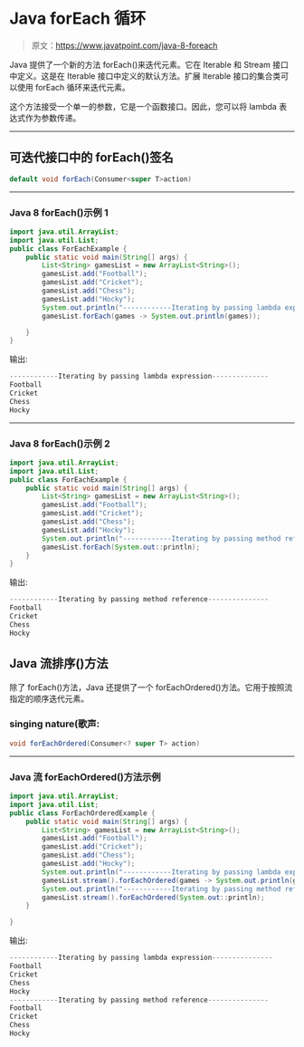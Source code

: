 # Java forEach 循环

> 原文：<https://www.javatpoint.com/java-8-foreach>

Java 提供了一个新的方法 forEach()来迭代元素。它在 Iterable 和 Stream 接口中定义。这是在 Iterable 接口中定义的默认方法。扩展 Iterable 接口的集合类可以使用 forEach 循环来迭代元素。

这个方法接受一个单一的参数，它是一个函数接口。因此，您可以将 lambda 表达式作为参数传递。

* * *

## 可迭代接口中的 forEach()签名

```java
default void forEach(Consumer<super T>action)

```

* * *

### Java 8 forEach()示例 1

```java
import java.util.ArrayList;
import java.util.List;
public class ForEachExample {
	public static void main(String[] args) {
		List<String> gamesList = new ArrayList<String>();
		gamesList.add("Football");
		gamesList.add("Cricket");
		gamesList.add("Chess");
		gamesList.add("Hocky");
		System.out.println("------------Iterating by passing lambda expression--------------");
		gamesList.forEach(games -> System.out.println(games));

	}
}

```

输出:

```java
------------Iterating by passing lambda expression--------------
Football
Cricket
Chess
Hocky

```

* * *

### Java 8 forEach()示例 2

```java
import java.util.ArrayList;
import java.util.List;
public class ForEachExample {
	public static void main(String[] args) {
		List<String> gamesList = new ArrayList<String>();
		gamesList.add("Football");
		gamesList.add("Cricket");
		gamesList.add("Chess");
		gamesList.add("Hocky");
		System.out.println("------------Iterating by passing method reference---------------");
		gamesList.forEach(System.out::println);
	}
}

```

输出:

```java
------------Iterating by passing method reference---------------
Football
Cricket
Chess
Hocky

```

## Java 流排序()方法

除了 forEach()方法，Java 还提供了一个 forEachOrdered()方法。它用于按照流指定的顺序迭代元素。

### singing nature(歌声:

```java
void forEachOrdered(Consumer<? super T> action)

```

* * *

### Java 流 forEachOrdered()方法示例

```java
import java.util.ArrayList;
import java.util.List;
public class ForEachOrderedExample {
	public static void main(String[] args) {
		List<String> gamesList = new ArrayList<String>();
		gamesList.add("Football");
		gamesList.add("Cricket");
		gamesList.add("Chess");
		gamesList.add("Hocky");
		System.out.println("------------Iterating by passing lambda expression---------------");
		gamesList.stream().forEachOrdered(games -> System.out.println(games));
		System.out.println("------------Iterating by passing method reference---------------");
		gamesList.stream().forEachOrdered(System.out::println);
	}

}

```

输出:

```java
------------Iterating by passing lambda expression---------------
Football
Cricket
Chess
Hocky
------------Iterating by passing method reference---------------
Football
Cricket
Chess
Hocky

```